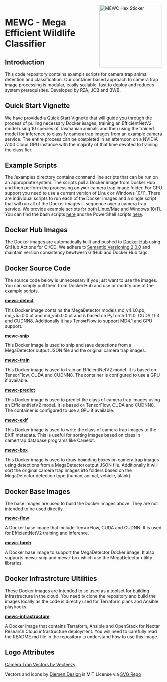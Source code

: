 <img src="mewc_logo_hex.png" alt="MEWC Hex Sticker" width="200" align="right"/>

# MEWC - Mega Efficient Wildlife Classifier

## Introduction
This code repository contains example scripts for camera trap animal detection and classification. Our container based approach to camera trap image processing is modular, easily scalable, fast to deploy and reduces system prerequisites. Developed by RZA, JCB and BWB.

## Quick Start Vignette
We have provided a [Quick Start Vignette](./vignette.md) that will guide you through the process of pulling necessary Docker images, training an EfficientNetV2 model using 10 species of Tasmanian animals and then using the trained model for inference to classify camera trap images from an example camera service. The entire process can be completed in an afternoon on a NVIDIA A100 Cloud GPU instance with the majority of that time devoted to training the classifier. 

## Example Scripts
The /examples directory contains command line scripts that can be run on an appropriate system. The scripts pull a Docker image from Docker Hub and then perform the processing on your camera trap image folder. For GPU support you need to use a current version of Linux or Windows 10/11. There are individual scripts to run each of the Docker images and a single script that will run all of the Docker images in sequence over a camera trap service. We provide example scripts for both Linux/Mac and Windows 10/11. You can find the bash scripts [here](./examples/bash/) and the PowerShell scripts [here](./examples/powershell/).



## Docker Hub Images
The Docker images are automatically built and pushed to [Docker Hub](https://hub.docker.com) using GitHub Actions for CI/CD. We adhere to [Semantic Versioning 2.0.0](https://semver.org) and maintain version consistency bewtween GitHub and Docker Hub tags. 

## Docker Source Code
The source code below is unnecessary if you just want to use the images. You can simply pull them from Docker Hub and use or modify one of the example scripts.

[**mewc-detect**](https://github.com/zaandahl/mewc-detect)

This Docker image contains the MegaDetector models md_v4.1.0.pb, md_v5a.0.0.pt and md_v5b.0.0.pt and is based on PyTorch 1.11.0, CUDA 11.3 and CUDNN8. Additionally it has TensorFlow to support MD4.1 and GPU support.

[**mewc-snip**](https://github.com/zaandahl/mewc-snip)

This Docker image is used to snip and save detections from a MegaDetector output JSON file and the original camera trap images.

[**mewc-train**](https://github.com/zaandahl/mewc-train)

This Docker image is used to train an EfficientNetV2 model. It is based on TensorFlow, CUDA and CUDNN8. The container is configured to use a GPU if available. 

[**mewc-predict**](https://github.com/zaandahl/mewc-predict)

This Docker image is used to predict the class of camera trap images using an EfficientNetV2 model. It is based on TensorFlow, CUDA and CUDNN8. The container is configured to use a GPU if available. 

[**mewc-exif**](https://github.com/zaandahl/mewc-exif)

This Docker image is used to write the class of camera trap images to the EXIF metadata. This is useful for sorting images based on class in camertrap database programs like Camelot.

[**mewc-box**](https://github.com/zaandahl/mewc-box)

This Docker image is used to draw bounding boxes on camera trap images using detections from a MegaDetector output JSON file. Additionally it will sort the original camera trap images into folders based on the MegaDetector detection type (human, animal, vehicle, blank). 

## Docker Base Images
The base images are used to build the Docker images above. They are not intended to be used directly. 

[**mewc-flow**](https://github.com/zaandahl/mewc-flow)

A Docker base image that include TensorFlow, CUDA and CUDNN. It is used for EfficientNetV2 training and inference.

[**mewc-torch**](https://github.com/zaandahl/mewc-torch)

A Docker base image to support the MegaDetector Docker image. It also supports mewc-snip and mewc-box which use the MegaDetector utility libraries. 

## Docker Infrastrcture Ultilities
These Docker images are intended to be used as a toolset for building infrastructure in the cloud. You need to clone the repository and build the images locally as the code is directly used for Terraform plans and Ansible playbooks. 

[**mewc-infrastructure**](https://github.com/zaandahl/mewc-infrastructure)

A Docker image that contains Terraform, Ansible and OpenStack for Nectar Research Cloud infrastructure deployment. You will need to carefully read the README.md file in the repository to understand how to use this image.

## Logo Attributes

<a href="https://www.vecteezy.com/free-vector/camera-trap">Camera Trap Vectors by Vecteezy</a>

Vectors and icons by <a href="https://github.com/DiemenDesign/LibreICONS?ref=svgrepo.com" target="_blank">Diemen Design</a> in MIT License via <a href="https://www.svgrepo.com/" target="_blank">SVG Repo</a>


